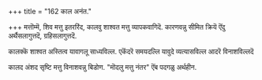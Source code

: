 +++
title = "162 काल अनंत."

+++
मत्तॊम्मॆ, शिव मत्तु इतररिंद, कालवु शाश्वत मत्तु व्यापकवागिदॆ. कारणवन्नु सीमित क्रियॆ ऎंदु अर्थैसलागुत्तदॆ, ग्रहिसलागुत्तदॆ.

कालक्कॆ शाश्वत अस्तित्व यावागलू साध्यविल्ल. एकॆंदरॆ समयदल्लि यावुदे व्यत्यासविल्ल आदरॆ विनाशविल्लदॆ

कालद अंशद सृष्टि मत्तु विनाशवन्नु बिडोण. "मॊदलु मत्तु नंतर" ऎंब पदगळु अर्थहीन.

